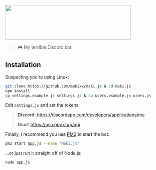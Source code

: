 <img height="110" width="400" src="https://i.imgur.com/hTxNhro.png">

> 🎮 My terrible Discord bot.

## Installation

Suspecting you're using Linux:
```sh
git clone https://github.com/makixx/maki.js & cd maki.js
npm install
cp settings.example.js settings.js & cp users.example.js users.js
```
Edit `settings.js` and set the tokens.

>**Discord:** https://discordapp.com/developers/applications/me

>**Osu!:** https://osu.ppy.sh/p/api

Finally, I recommend you use [PM2](https://www.npmjs.com/package/pm2) to start the bot:
```sh
pm2 start app.js --name "Maki.js"
```
...or just run it straight off of Node.js:
```sh
node app.js
```
